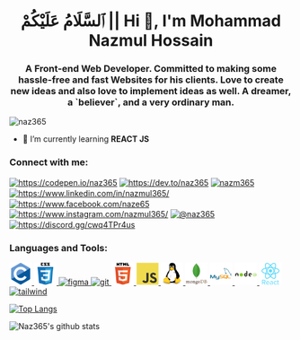 <h1 align="center">ٱلسَّلَامُ عَلَيْكُمْ || Hi 👋, I'm Mohammad Nazmul Hossain</h1>
<h3 align="center">A Front-end Web Developer. Committed to making some hassle-free and fast Websites for his clients. Love to create new ideas and also love to implement ideas as well. A dreamer, a `believer`, and a very ordinary man.</h3>

<p align="left"> <img src="https://komarev.com/ghpvc/?username=naz365&label=Profile%20views&color=0e75b6&style=flat" alt="naz365" /> </p>

- 🌱 I’m currently learning **REACT JS**

<h3 align="left">Connect with me:</h3>
<p align="left">
<a href="https://codepen.io/https://codepen.io/naz365" target="blank"><img align="center" src="https://raw.githubusercontent.com/rahuldkjain/github-profile-readme-generator/master/src/images/icons/Social/codepen.svg" alt="https://codepen.io/naz365" height="30" width="40" /></a>
<a href="https://dev.to/https://dev.to/naz365" target="blank"><img align="center" src="https://cdn.jsdelivr.net/npm/simple-icons@3.0.1/icons/dev-dot-to.svg" alt="https://dev.to/naz365" height="30" width="40" /></a>
<a href="https://twitter.com/nazm365" target="blank"><img align="center" src="https://raw.githubusercontent.com/rahuldkjain/github-profile-readme-generator/master/src/images/icons/Social/twitter.svg" alt="nazm365" height="30" width="40" /></a>
<a href="https://linkedin.com/in/https://www.linkedin.com/in/nazmul365/" target="blank"><img align="center" src="https://raw.githubusercontent.com/rahuldkjain/github-profile-readme-generator/master/src/images/icons/Social/linked-in-alt.svg" alt="https://www.linkedin.com/in/nazmul365/" height="30" width="40" /></a>
<a href="https://fb.com/https://www.facebook.com/naze65" target="blank"><img align="center" src="https://raw.githubusercontent.com/rahuldkjain/github-profile-readme-generator/master/src/images/icons/Social/facebook.svg" alt="https://www.facebook.com/naze65" height="30" width="40" /></a>
<a href="https://instagram.com/https://www.instagram.com/nazmul365/" target="blank"><img align="center" src="https://raw.githubusercontent.com/rahuldkjain/github-profile-readme-generator/master/src/images/icons/Social/instagram.svg" alt="https://www.instagram.com/nazmul365/" height="30" width="40" /></a>
<a href="https://medium.com/@naz365" target="blank"><img align="center" src="https://raw.githubusercontent.com/rahuldkjain/github-profile-readme-generator/master/src/images/icons/Social/medium.svg" alt="@naz365" height="30" width="40" /></a>
<a href="https://discord.gg/https://discord.gg/cwq4TPr4us" target="blank"><img align="center" src="https://raw.githubusercontent.com/rahuldkjain/github-profile-readme-generator/master/src/images/icons/Social/discord.svg" alt="https://discord.gg/cwq4TPr4us" height="30" width="40" /></a>
</p>

<h3 align="left">Languages and Tools:</h3>
<p align="left"> <a href="https://www.cprogramming.com/" target="_blank"> <img src="https://raw.githubusercontent.com/devicons/devicon/master/icons/c/c-original.svg" alt="c" width="40" height="40"/> </a> <a href="https://www.w3schools.com/css/" target="_blank"> <img src="https://raw.githubusercontent.com/devicons/devicon/master/icons/css3/css3-original-wordmark.svg" alt="css3" width="40" height="40"/> </a> <a href="https://www.figma.com/" target="_blank"> <img src="https://www.vectorlogo.zone/logos/figma/figma-icon.svg" alt="figma" width="40" height="40"/> </a> <a href="https://git-scm.com/" target="_blank"> <img src="https://www.vectorlogo.zone/logos/git-scm/git-scm-icon.svg" alt="git" width="40" height="40"/> </a> <a href="https://www.w3.org/html/" target="_blank"> <img src="https://raw.githubusercontent.com/devicons/devicon/master/icons/html5/html5-original-wordmark.svg" alt="html5" width="40" height="40"/> </a> <a href="https://developer.mozilla.org/en-US/docs/Web/JavaScript" target="_blank"> <img src="https://raw.githubusercontent.com/devicons/devicon/master/icons/javascript/javascript-original.svg" alt="javascript" width="40" height="40"/> </a> <a href="https://www.linux.org/" target="_blank"> <img src="https://raw.githubusercontent.com/devicons/devicon/master/icons/linux/linux-original.svg" alt="linux" width="40" height="40"/> </a> <a href="https://www.mongodb.com/" target="_blank"> <img src="https://raw.githubusercontent.com/devicons/devicon/master/icons/mongodb/mongodb-original-wordmark.svg" alt="mongodb" width="40" height="40"/> </a> <a href="https://www.mysql.com/" target="_blank"> <img src="https://raw.githubusercontent.com/devicons/devicon/master/icons/mysql/mysql-original-wordmark.svg" alt="mysql" width="40" height="40"/> </a> <a href="https://nodejs.org" target="_blank"> <img src="https://raw.githubusercontent.com/devicons/devicon/master/icons/nodejs/nodejs-original-wordmark.svg" alt="nodejs" width="40" height="40"/> </a> <a href="https://reactjs.org/" target="_blank"> <img src="https://raw.githubusercontent.com/devicons/devicon/master/icons/react/react-original-wordmark.svg" alt="react" width="40" height="40"/> </a> <a href="https://tailwindcss.com/" target="_blank"> <img src="https://www.vectorlogo.zone/logos/tailwindcss/tailwindcss-icon.svg" alt="tailwind" width="40" height="40"/> </a> </p>

[![Top Langs](https://github-readme-stats.vercel.app/api/top-langs/?username=Naz365&langs_count=10&layout=compact)](https://github.com/anuraghazra/github-readme-stats)


![Naz365's github stats](https://github-readme-stats.vercel.app/api?username=Naz365&theme=merko&show_icons=true)


